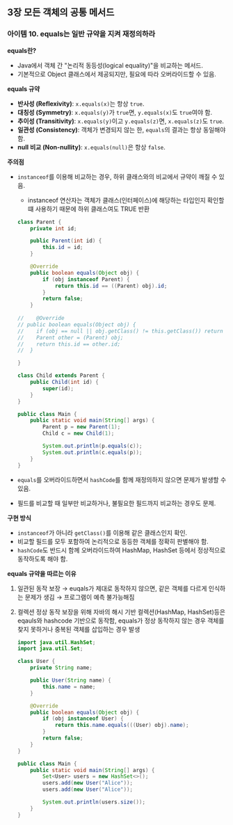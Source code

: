 ## 3장 모든 객체의 공통 메서드

### 아이템 10. equals는 일반 규약을 지켜 재정의하라

**equals란?**

- Java에서 객체 간 "논리적 동등성(logical equality)"을 비교하는 메서드.
- 기본적으로 Object 클래스에서 제공되지만, 필요에 따라 오버라이드할 수 있음.

**equals 규약**

- **반사성 (Reflexivity)**: `x.equals(x)`는 항상 `true`.
- **대칭성 (Symmetry)**: `x.equals(y)`가 `true`면, `y.equals(x)`도 `true`여야 함.
- **추이성 (Transitivity)**: `x.equals(y)`이고 `y.equals(z)`면, `x.equals(z)`도 `true`.
- **일관성 (Consistency)**: 객체가 변경되지 않는 한, `equals`의 결과는 항상 동일해야 함.
- **null 비교 (Non-nullity)**: `x.equals(null)`은 항상 `false`.

**주의점**

- `instanceof`를 이용해 비교하는 경우, 하위 클래스와의 비교에서 규약이 깨질 수 있음.
    - instanceof 연산자는 객체가 클래스(인터페이스)에 해당하는 타입인지 확인할떄 사용하기 때문에 하위 클래스여도 TRUE 반환
    
    ```java
    class Parent {
        private int id;
    
        public Parent(int id) {
            this.id = id;
        }
    
        @Override
        public boolean equals(Object obj) {
            if (obj instanceof Parent) {
                return this.id == ((Parent) obj).id;
            }
            return false;
        }
        
    //    @Override
    // public boolean equals(Object obj) {
    //    if (obj == null || obj.getClass() != this.getClass()) return false;
    //    Parent other = (Parent) obj;
    //    return this.id == other.id;
    //	}
    
    }
    
    class Child extends Parent {
        public Child(int id) {
            super(id);
        }
    }
    
    public class Main {
        public static void main(String[] args) {
            Parent p = new Parent(1);
            Child c = new Child(1);
    
            System.out.println(p.equals(c));
            System.out.println(c.equals(p));
        }
    }
    
    ```
    
- `equals`를 오버라이드하면서 `hashCode`를 함께 재정의하지 않으면 문제가 발생할 수 있음.
- 필드를 비교할 때 일부만 비교하거나, 불필요한 필드까지 비교하는 경우도 문제.

**구현 방식**

- `instanceof`가 아니라 `getClass()`를 이용해 같은 클래스인지 확인.
- 비교할 필드를 모두 포함하여 논리적으로 동등한 객체를 정확히 판별해야 함.
- `hashCode`도 반드시 함께 오버라이드하여 HashMap, HashSet 등에서 정상적으로 동작하도록 해야 함.

**equals 규약을 따르는 이유**

1. 일관된 동작 보장 → euqals가 제대로 동작하지 않으면, 같은 객체를 다르게 인식하는 문제가 생김 → 프로그램이 예측 불가능해짐
2. 컬렉션 정상 동작 보장을 위해
자바의 해시 기반 컬렉션(HashMap, HashSet)등은 eqauls와 hashcode 기반으로 동작함, equals가 정상 동작하지 않는 경우 객체를 찾지 못하거나 중복된 객체를 삽입하는 경우 발생
    
    ```java
    import java.util.HashSet;
    import java.util.Set;
    
    class User {
        private String name;
    
        public User(String name) {
            this.name = name;
        }
    
        @Override
        public boolean equals(Object obj) {
            if (obj instanceof User) {
                return this.name.equals(((User) obj).name);
            }
            return false;
        }
    }
    
    public class Main {
        public static void main(String[] args) {
            Set<User> users = new HashSet<>();
            users.add(new User("Alice"));
            users.add(new User("Alice"));
    
            System.out.println(users.size());
        }
    }
    
    ```
